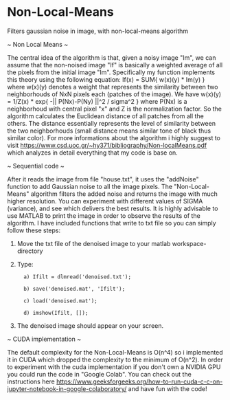 # Non-Local-Means
Filters gaussian noise in image, with non-local-means algorithm

~ Non Local Means ~

The central idea of the algorithm is that, given a noisy image "Im", we can assume that the non-noised image "If" is basically a weighted average of all the pixels
from the initial image "Im". Specifically my function implements this theory using the following equation: If(x) = SUM{ w(x)(y) * Im(y) } where w(x)(y) denotes a 
weight that represents the similarity between two neighborhouds of NxN pixels each (patches of the image). We have w(x)(y) = 1/Z(x) * exp{ -|| P(Nx)-P(Ny) ||^2 / sigma^2 }
where P(Nx) is a neighborhoud with central pixel "x" and Z is the normalization factor. So the algorithm calculates the Euclidean distance of all patches from all the others.
The distance essentially represents the level of similarity between the two neighborhouds (small distance means similar tone of black thus similar color). For more informations
about the algorithm i highly suggest to visit https://www.csd.uoc.gr/~hy371/bibliography/Non-localMeans.pdf which analyzes in detail everything that my code is base on.

~ Sequential code ~

After it reads the image from file "house.txt", it uses the "addNoise" function to add Gaussian noise to all the image pixels. The "Non-Local-Means" algorithm
filters the added noise and returns the image with much higher resolution. You can experiment with different values of SIGMA (variance), and see which delivers the best 
results. It is highly advisable to use MATLAB to print the image in order to observe the results of the algorithm. I have included functions that write to txt file 
so you can simply follow these steps:

1. Move the txt file of the denoised image to your matlab workspace-directory

2. Type:
         
         a) Ifilt = dlmread('denoised.txt');

         b) save('denoised.mat', 'Ifilt');
         
         c) load('denoised.mat');
         
         d) imshow(Ifilt, []);
         
3. The denoised image should appear on your screen.


~ CUDA implementation ~

The default complexity for the Non-Local-Means is O(n^4) so i implemented it in CUDA which dropped the complexity to the minimum of O(n^2).
In order to experiment with the cuda implementation if you don't own a NVIDIA GPU you could run the code in "Google Colab". You can check out the
instructions here https://www.geeksforgeeks.org/how-to-run-cuda-c-c-on-jupyter-notebook-in-google-colaboratory/  and have fun with the code!




